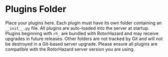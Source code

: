 # Plugins Folder

Place your plugins here. Each plugin must have its own folder containing an `__init__.py` file. All plugins are auto-loaded into the server at startup. Plugins beginning with `rh_` are bundled with RotorHazard and may receive upgrades in future releases. Other folders are not tracked by Git and will not be destroyed in a Git-based server upgrade. Please ensure all plugins are compatible with the RotorHazard server version you are using.
